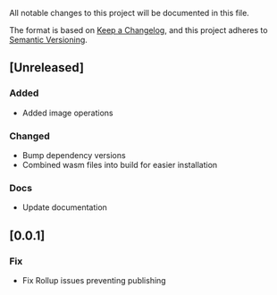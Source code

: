 All notable changes to this project will be documented in this file.

The format is based on [Keep a Changelog](https://keepachangelog.com/en/1.0.0/),
and this project adheres to [Semantic Versioning](https://semver.org/spec/v2.0.0.html).

## [Unreleased]

### Added

- Added image operations

### Changed

- Bump dependency versions
- Combined wasm files into build for easier installation

### Docs

- Update documentation

## [0.0.1]

### Fix

- Fix Rollup issues preventing publishing
